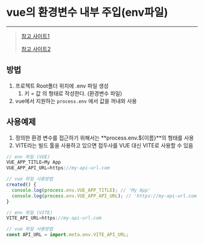 # vue의 환경변수 내부 주입(env파일)

---

>[참고 사이트1](https://eunsung-dev.tistory.com/entry/Vuejs-env-%ED%8C%8C%EC%9D%BC%EB%A1%9C-%ED%99%98%EA%B2%BD-%EB%B3%80%EC%88%98-%EA%B4%80%EB%A6%AC%ED%95%98%EA%B8%B0)
>
>[참고 사이트2](https://kang-ji.tistory.com/entry/env-%ED%8C%8C%EC%9D%BC%EA%B3%BC-%ED%99%98%EA%B2%BD%EB%B3%80%EC%88%98-%EC%84%A4%EC%A0%95%EB%B0%A9%EB%B2%95)

## 방법

1. 프로젝트 Root폴더 위치에 .env 파일 생성
   1. 키 = 값 의 형태로 작성한다. (환경변수 파일)
2. vue에서 지원하는 `process.env` 에서 값을 꺼내와 사용 

## 사용예제

1. 정의한 환경 변수를 접근하기 위해서는 **process.env.${이름}**의 형태를 사용
2. VITE라는 빌드 툴을 사용하고 있으면 접두사를 VUE 대신 VITE로 사용할 수 있음 

```js
// env 파일 (VUE)
VUE_APP_TITLE=My App
VUE_APP_API_URL=https://my-api-url.com

// vue 파일 사용방법
created() {
  console.log(process.env.VUE_APP_TITLE); // 'My App'
  console.log(process.env.VUE_APP_API_URL); // 'https://my-api-url.com'
}
```

```js
// env 파일 (VITE)
VITE_API_URL=https://my-api-url.com

// vue 파일 사용방법
const API_URL = import.meta.env.VITE_API_URL;
```

